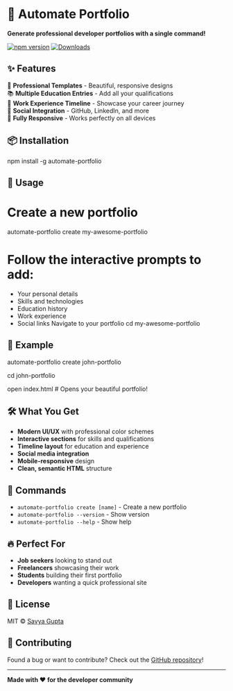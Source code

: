 

# 🚀 Automate Portfolio

**Generate professional developer portfolios with a single command!**

[![npm version](https://badge.fury.io/js/automate-portfolio.svg)](https://www.npmjs.com/package/automate-portfolio)
[![Downloads](https://img.shields.io/npm/dt/automate-portfolio.svg)](https://www.npmjs.com/package/automate-portfolio)

## ✨ Features

🎨 **Professional Templates** - Beautiful, responsive designs  
📚 **Multiple Education Entries** - Add all your qualifications  
💼 **Work Experience Timeline** - Showcase your career journey  
🔗 **Social Integration** - GitHub, LinkedIn, and more  
📱 **Fully Responsive** - Works perfectly on all devices  

## 📦 Installation
npm install -g automate-portfolio

## 🚀 Usage
# Create a new portfolio
automate-portfolio create my-awesome-portfolio
# Follow the interactive prompts to add:
 - Your personal details
 - Skills and technologies
 - Education history
 - Work experience
 - Social links
 Navigate to your portfolio
cd my-awesome-portfolio
## 🎯 Example

automate-portfolio create john-portfolio

cd john-portfolio

open index.html  \# Opens your beautiful portfolio!



## 🛠️ What You Get

- **Modern UI/UX** with professional color schemes
- **Interactive sections** for skills and qualifications
- **Timeline layout** for education and experience
- **Social media integration** 
- **Mobile-responsive** design
- **Clean, semantic HTML** structure

## 📝 Commands

- `automate-portfolio create [name]` - Create a new portfolio
- `automate-portfolio --version` - Show version
- `automate-portfolio --help` - Show help

## 🔥 Perfect For

- **Job seekers** looking to stand out
- **Freelancers** showcasing their work
- **Students** building their first portfolio
- **Developers** wanting a quick professional site

## 📄 License

MIT © [Savya Gupta](https://github.com/savyagupta-2004)

## 🤝 Contributing

Found a bug or want to contribute? Check out the [GitHub repository](https://github.com/savyagupta-2004/automate-portfolio)!

---

**Made with ❤️ for the developer community**



